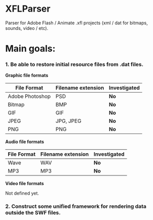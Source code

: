 # XFLParser
Parser for Adobe Flash / Animate .xfl projects (xml / dat for bitmaps, sounds, video / etc).

# Main goals:

### **1. Be able to restore initial resource files from .dat files.**

**Graphic file formats**

File Format|Filename extension|Investigated
------------ | ------------- | -------------
Adobe Photoshop|PSD|**No**
Bitmap|BMP|**No**
GIF|GIF|**No**
JPEG|JPG, JPEG|**No**
PNG|PNG|**No**

**Audio file formats**

File Format|Filename extension|Investigated
------------ | ------------- | -------------
Wave|WAV|**No**
MP3|MP3|**No**

**Video file formats**

Not defined yet.

### **2. Construct some unified framework for rendering data outside the SWF files.**